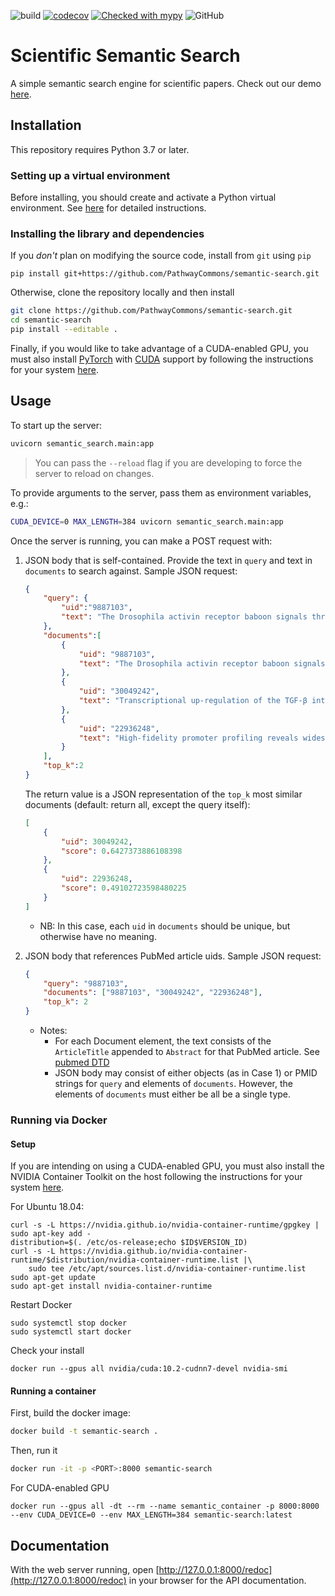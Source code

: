 ![build](https://github.com/PathwayCommons/semantic-search/workflows/build/badge.svg)
[![codecov](https://codecov.io/gh/PathwayCommons/semantic-search/branch/master/graph/badge.svg)](https://codecov.io/gh/PathwayCommons/semantic-search)
[![Checked with mypy](http://www.mypy-lang.org/static/mypy_badge.svg)](http://mypy-lang.org/)
![GitHub](https://img.shields.io/github/license/PathwayCommons/semantic-search?color=blue)

# Scientific Semantic Search

A simple semantic search engine for scientific papers. Check out our demo [here](https://share.streamlit.io/pathwaycommons/semantic-search/semantic_search/demo.py).

## Installation

This repository requires Python 3.7 or later.

### Setting up a virtual environment

Before installing, you should create and activate a Python virtual environment. See [here](https://github.com/allenai/allennlp#installing-via-pip) for detailed instructions.

### Installing the library and dependencies

If you _don't_ plan on modifying the source code, install from `git` using `pip`

```
pip install git+https://github.com/PathwayCommons/semantic-search.git
```

Otherwise, clone the repository locally and then install

```bash
git clone https://github.com/PathwayCommons/semantic-search.git
cd semantic-search
pip install --editable .
```

Finally, if you would like to take advantage of a CUDA-enabled GPU, you must also install [PyTorch](https://pytorch.org/) with [CUDA](https://developer.nvidia.com/cuda-zone) support by following the instructions for your system [here](https://pytorch.org/get-started/locally/).

## Usage

To start up the server:

```bash
uvicorn semantic_search.main:app
```

> You can pass the `--reload` flag if you are developing to force the server to reload on changes.

To provide arguments to the server, pass them as environment variables, e.g.:

```bash
CUDA_DEVICE=0 MAX_LENGTH=384 uvicorn semantic_search.main:app
```

Once the server is running, you can make a POST request with:

1. JSON body that is self-contained. Provide the text in `query` and text in `documents` to search against. Sample JSON request:

    ```json
    {
        "query": {
            "uid":"9887103",
            "text": "The Drosophila activin receptor baboon signals through dSmad2 and controls cell proliferation but not patterning during larval development. The TGF-beta superfamily of growth and differentiation factors, including TGF-beta, Activins and bone morphogenetic proteins (BMPs) play critical roles in regulating the development of many organisms..."
        },
        "documents":[
            {
                "uid": "9887103",
                "text": "The Drosophila activin receptor baboon signals through dSmad2 and controls cell proliferation but not patterning during larval development. The TGF-beta superfamily of growth and differentiation factors, including TGF-beta, Activins and bone morphogenetic proteins (BMPs) play critical roles in regulating the development of many organisms..."
            },
            {
                "uid": "30049242",
                "text": "Transcriptional up-regulation of the TGF-β intracellular signaling transducer Mad of Drosophila larvae in response to parasitic nematode infection. The common fruit fly Drosophila melanogaster is an exceptional model for dissecting innate immunity..."
            },
            {
                "uid": "22936248",
                "text": "High-fidelity promoter profiling reveals widespread alternative promoter usage and transposon-driven developmental gene expression. Many eukaryotic genes possess multiple alternative promoters with distinct expression specificities..."
            }
        ],
        "top_k":2
    }
    ```

    The return value is a JSON representation of the `top_k` most similar documents (default: return all, except the query itself):

    ```json
    [
        {
            "uid": 30049242,
            "score": 0.6427373886108398
        },
        {
            "uid": 22936248,
            "score": 0.49102723598480225
        }
    ]
    ```

    - NB: In this case, each `uid` in `documents` should be unique, but otherwise have no meaning.

2. JSON body that references PubMed article uids. Sample JSON request:

    ```json
    {
        "query": "9887103",
        "documents": ["9887103", "30049242", "22936248"],
        "top_k": 2
    }
    ```

    - Notes:
      - For each Document element, the text consists of the `ArticleTitle` appended to `Abstract` for that PubMed article. See [pubmed DTD](https://dtd.nlm.nih.gov/ncbi/pubmed/doc/out/180101/index.html)
      - JSON body may consist of either objects (as in Case 1) or PMID strings for `query` and elements of `documents`. However, the elements of `documents` must either be all be a single type.

### Running via Docker

#### Setup

If you are intending on using a CUDA-enabled GPU, you must also install the NVIDIA Container Toolkit on the host following the instructions for your system [here](https://github.com/NVIDIA/nvidia-docker).

For Ubuntu 18.04:

```
curl -s -L https://nvidia.github.io/nvidia-container-runtime/gpgkey | sudo apt-key add -
distribution=$(. /etc/os-release;echo $ID$VERSION_ID)
curl -s -L https://nvidia.github.io/nvidia-container-runtime/$distribution/nvidia-container-runtime.list |\
    sudo tee /etc/apt/sources.list.d/nvidia-container-runtime.list
sudo apt-get update
sudo apt-get install nvidia-container-runtime
```

Restart Docker

```
sudo systemctl stop docker
sudo systemctl start docker
```

Check your install

```
docker run --gpus all nvidia/cuda:10.2-cudnn7-devel nvidia-smi
```

#### Running a container

First, build the docker image:

```bash
docker build -t semantic-search .
```

Then, run it

```bash
docker run -it -p <PORT>:8000 semantic-search
```

For CUDA-enabled GPU

```
docker run --gpus all -dt --rm --name semantic_container -p 8000:8000 --env CUDA_DEVICE=0 --env MAX_LENGTH=384 semantic-search:latest
```

## Documentation

With the web server running, open [http://127.0.0.1:8000/redoc](http://127.0.0.1:8000/redoc) in your browser for the API documentation.
